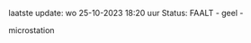 laatste update: 
wo 25-10-2023 18:20   uur 
Status: FAALT - geel - 
<div class="service Y">microstation</div>